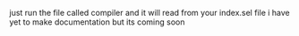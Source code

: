 just run the file called compiler and it will read from your index.sel file 
i have yet to make documentation but its coming soon
